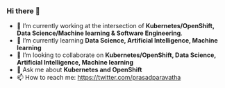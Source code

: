 ### Hi there 👋

- 🔭 I’m currently working  at the intersection of **Kubernetes/OpenShift, Data Science/Machine learning & Software Engineering**.
- 🌱 I’m currently learning **Data Science, Artificial Intelligence, Machine learning**
- 👯 I’m looking to collaborate on **Kubernetes/OpenShift, Data Science, Artificial Intelligence, Machine learning**
- 💬 Ask me about **Kubernetes and OpenShift**
- 📫 How to reach me: https://twitter.com/prasadparavatha
